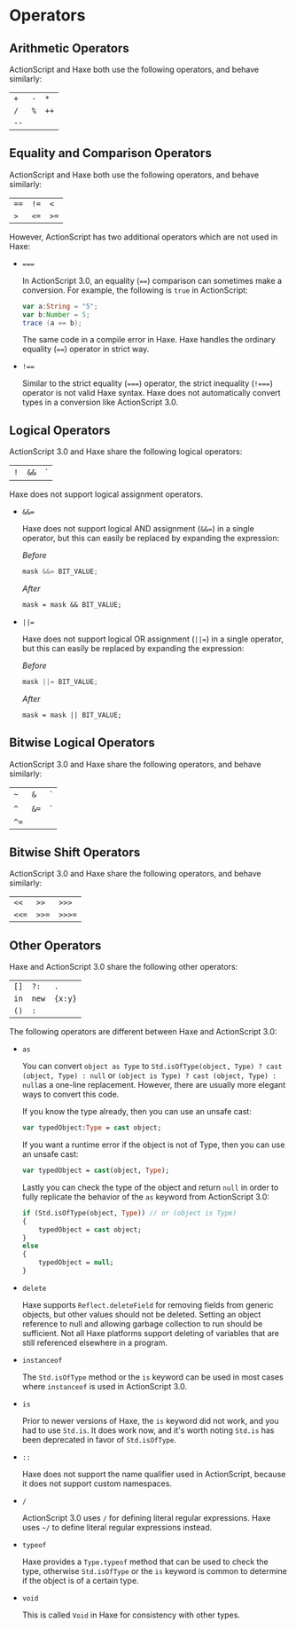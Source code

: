 # Operators

## Arithmetic Operators

ActionScript and Haxe both use the following operators, and behave similarly:

|    |    |    |
|----|----|----|
| `+` | `-` | `*` |
| `/` | `%` | `++` |
| `--` |

## Equality and Comparison Operators

ActionScript and Haxe both use the following operators, and behave similarly:

|    |    |    |
|----|----|----|
| `==` | `!=` | `<` |
| `>` | `<=` | `>=` |

However, ActionScript has two additional operators which are not used in Haxe:

 * `===`
    
    In ActionScript 3.0, an equality (`==`) comparison can sometimes make a conversion. For example, the following is `true` in ActionScript:
    
    ```ActionScript
    var a:String = "5";
    var b:Number = 5;
    trace (a == b);
    ```
    
    The same code in a compile error in Haxe. Haxe handles the ordinary equality (`==`) operator in strict way.
    
 * `!==`
    
    Similar to the strict equality (`===`) operator, the strict inequality (`!===`) operator is not valid Haxe syntax. Haxe does not automatically convert types in a conversion like ActionScript 3.0.

## Logical Operators

ActionScript 3.0 and Haxe share the following logical operators:

|    |    |    |
|----|----|----|
| `!` | `&&` | `||` |

Haxe does not support logical assignment operators.

 * `&&=`
    
    Haxe does not support logical AND assignment (`&&=`) in a single operator, but this can easily be replaced by expanding the expression:

    _Before_
    
    ```ActionScript
    mask &&= BIT_VALUE;
    ```
    
    _After_
    
    ```haxe
    mask = mask && BIT_VALUE;
    ```
    
 * `||=`
    
    Haxe does not support logical OR assignment (`||=`) in a single operator, but this can easily be replaced by expanding the expression:
    
     _Before_

    ```ActionScript
    mask ||= BIT_VALUE;
    ```
    
    _After_
    
    ```haxe
    mask = mask || BIT_VALUE;
    ```
    
## Bitwise Logical Operators

ActionScript 3.0 and Haxe share the following operators, and behave similarly:

|    |    |    |
|----|----|----|
| `~` | `&` | `|` |
| `^` | `&=` | `|=` |
| `^=` |

## Bitwise Shift Operators

ActionScript 3.0 and Haxe share the following operators, and behave similarly:

|    |    |    |
|----|----|----|
| `<<` | `>>` | `>>>` |
| `<<=` | `>>=` | `>>>=` |

## Other Operators

Haxe and ActionScript 3.0 share the following other operators:

|    |    |    |
|----|----|----|
| `[]` | `?:` | `.` |
| `in` | `new` | `{x:y}` |
| `()` | `:` |

The following operators are different between Haxe and ActionScript 3.0:

 * `as`
    
    You can convert `object as Type` to `Std.isOfType(object, Type) ? cast (object, Type) : null` or `(object is Type) ? cast (object, Type) : null`as a one-line replacement. However, there are usually more elegant ways to convert this code.
    
    If you know the type already, then you can use an unsafe cast:

    ```haxe
    var typedObject:Type = cast object;
    ```

    If you want a runtime error if the object is not of Type, then you can use an unsafe cast:
    
    ```haxe
    var typedObject = cast(object, Type);
    ```
    
    Lastly you can check the type of the object and return `null` in order to fully replicate the behavior of the `as` keyword from ActionScript 3.0:
    
    ```haxe
    if (Std.isOfType(object, Type)) // or (object is Type)
    {
        typedObject = cast object;
    }
    else
    {
        typedObject = null;
    }
    ```
    
 * `delete`
    
    Haxe supports `Reflect.deleteField` for removing fields from generic objects, but other values should not be deleted. Setting an object reference to null and allowing garbage collection to run should be sufficient. Not all Haxe platforms support deleting of variables that are still referenced elsewhere in a program.
    
 * `instanceof`
    
    The `Std.isOfType` method or the `is` keyword can be used in most cases where `instanceof` is used in ActionScript 3.0.
    
 * `is`
    
    Prior to newer versions of Haxe, the `is` keyword did not work, and you had to use `Std.is`. It does work now, and it's worth noting `Std.is` has been deprecated in favor of `Std.isOfType`.
    
 * `::`
    
    Haxe does not support the name qualifier used in ActionScript, because it does not support custom namespaces.
    
 * `/`
    
    ActionScript 3.0 uses `/` for defining literal regular expressions. Haxe uses `~/`  to define literal regular expressions instead.
    
 * `typeof`
    
    Haxe provides a `Type.typeof` method that can be used to check the type, otherwise `Std.isOfType` or the `is` keyword is common to determine if the object is of a certain type.
    
 * `void`
    
    This is called `Void` in Haxe for consistency with other types.
